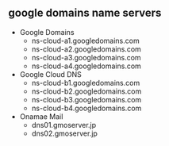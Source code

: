 ## google domains name servers
- Google Domains
  - ns-cloud-a1.googledomains.com
  - ns-cloud-a2.googledomains.com
  - ns-cloud-a3.googledomains.com
  - ns-cloud-a4.googledomains.com
- Google Cloud DNS
  - ns-cloud-b1.googledomains.com
  - ns-cloud-b2.googledomains.com
  - ns-cloud-b3.googledomains.com
  - ns-cloud-b4.googledomains.com
- Onamae Mail
  - dns01.gmoserver.jp
  - dns02.gmoserver.jp
